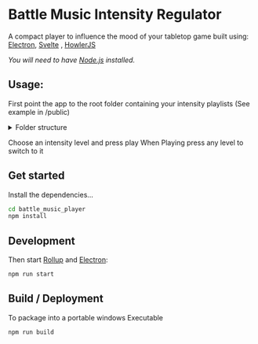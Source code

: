 # Battle Music Intensity Regulator

A compact player to influence the mood of your tabletop game built using:
[Electron](https://www.electronjs.org/),
[Svelte](https://svelte.technology) ,
[HowlerJS](https://howlerjs.com/)

*You will need to have [Node.js](https://nodejs.org) installed.*

## Usage:
First point the app to the root folder containing your intensity playlists (See example in /public)
<details>
  <summary>Folder structure</summary>

```
📦battle_music
 ┣ 📂intensity 1
 ┃ ┗ 📜Torment  - 011 Valley of Dead Heroes Crisis .mp3
 ┣ 📂intensity 10
 ┃ ┗ 📜Combat Music Megamix - The Witcher 3 - Wild Hunt - 008 The Hunt is Coming .mp3
 ┣ 📂intensity 2
 ┃ ┗ 📜20 Stellar Battle.mp3
 ┣ 📂intensity 3
 ┃ ┗ 📜Oblivion Music - Daedra in Flight .mp3
 ┣ 📂intensity 4
 ┃ ┗ 📜Pillars of Eternity Soundtrack (Full) - 021 Combat C .mp3
 ┣ 📂intensity 5
 ┃ ┗ 📜Pillars of Eternity Soundtrack (Full) - 020 Combat B .mp3
 ┣ 📂intensity 6
 ┃ ┗ 📜06 - The Witcher 2 Score - Arena of Rage .mp3
 ┣ 📂intensity 7
 ┃ ┗ 📜Baldur's Gate OST #- Hobgoblins and Worgs .mp3
 ┣ 📂intensity 8
 ┃ ┗ 📜Icewind Dale II _ Full Soundtrack - 014 Roar of the White Dragon .mp3
 ┣ 📂intensity 9
 ┣ 📂Preparation
 ┃ ┗ 📜Three Ships .mp3
 ┗ 📂town
 ┃ ┗ 📜The inn at the Black Boar.mp3
```

</details>

Choose an intensity level and press play
When Playing press any level to switch to it

## Get started

Install the dependencies...

```bash
cd battle_music_player
npm install
```
## Development

Then start [Rollup](https://rollupjs.org) and [Electron](https://www.electronjs.org/):

```bash
npm run start
```

## Build / Deployment

To package into a portable windows Executable

```bash
npm run build
```
